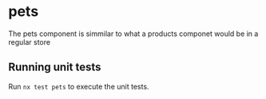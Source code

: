 # pets

The pets component is simmilar to what a products componet would be in a regular store

## Running unit tests

Run `nx test pets` to execute the unit tests.
